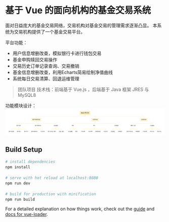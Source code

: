 # 基于 Vue 的面向机构的基金交易系统

面对日益庞大的基金交易网络，交易机构对基金交易的管理需求逐渐凸显。
本系统为交易机构提供了一个基金交易平台。

平台功能：

- 用户信息增删改查，模拟银行卡进行钱包交易
- 基金申购赎回交易操作
- 交易历史订单记录查询、交易撤销
- 基金信息增删改查，利用Echarts简易绘制净值曲线
- 系统每日交易清算、回退运维管理

> 团队项目
技术栈：前端基于 Vue.js ，后端基于 Java 框架 JRES 与 MySQL8

功能模块设计：
<img src="user-info.png">

## Build Setup

``` bash
# install dependencies
npm install

# serve with hot reload at localhost:8080
npm run dev

# build for production with minification
npm run build

```

For a detailed explanation on how things work, check out the [guide](http://vuejs-templates.github.io/webpack/) and [docs for vue-loader](http://vuejs.github.io/vue-loader).
